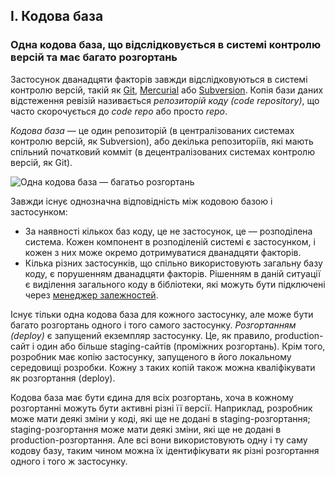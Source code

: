 ## I. Кодова база
### Одна кодова база, що відслідковується в системі контролю версій та має багато розгортань

Застосунок дванадцяти факторів завжди відслідковуються в системі контролю версій, такій як [Git](https://git-scm.com/), [Mercurial](https://www.mercurial-scm.org/) або [Subversion](https://subversion.apache.org/). Копія бази даних відстеження ревізій називається *репозиторій коду (code repository)*, що часто скорочується до *code repo* або просто *repo*.

*Кодова база* — це один репозиторій (в централізованих системах контролю версій, як Subversion), або декілька репозиторіїв, які мають спільний початковий комміт (в децентралізованих системах контролю версій, як Git).

![Одна кодова база — багатьо розгортань](/images/codebase-deploys.png)

Завжди існує однозначна відповідність між кодовою базою і застосунком:

* За наявності кількох баз коду, це не застосунок, це — розподілена система. Кожен компонент в розподіленій системі є застосунком, і кожен з них може окремо дотримуватися дванадцяти факторів.
* Кілька різних застосунків, що спільно використовують загальну базу коду, є порушенням дванадцяти факторів. Рішенням в даній ситуації є виділення загального коду в бібліотеки, які можуть бути підключені через [менеджер залежностей](./dependencies).

Існує тільки одна кодова база для кожного застосунку, але може бути багато розгортань одного і того самого застосунку. *Розгортанням (deploy)* є запущений екземпляр застосунку. Це, як правило, production-сайт і один або більше staging-сайтів (проміжних розгортань). Крім того, розробник має копію застосунку, запущеного в його локальному середовищі розробки. Кожну з таких копій також можна кваліфікувати як розгортання (deploy).

Кодова база має бути єдина для всіх розгортань, хоча в кожному розгортанні можуть бути активні різні її версії. Наприклад, розробник може мати деякі зміни у коді, які ще не додані в staging-розгортання; staging-розгортання може мати деякі зміни, які ще не додані в production-розгортання. Але всі вони використовують одну і ту саму кодову базу, таким чином можна їх ідентифікувати як різні розгортання одного і того ж застосунку.
